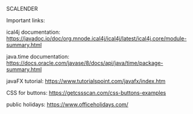 SCALENDER

Important links:

ical4j documentation:
https://javadoc.io/doc/org.mnode.ical4j/ical4j/latest/ical4j.core/module-summary.html

java.time documentation:
https://docs.oracle.com/javase/8/docs/api/java/time/package-summary.html

javaFX tutorial:
https://www.tutorialspoint.com/javafx/index.htm

CSS for buttons:
https://getcssscan.com/css-buttons-examples

public holidays:
https://www.officeholidays.com/